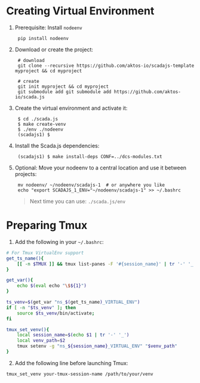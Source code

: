 # Creating Virtual Environment 

1. Prerequisite: Install `nodeenv`

        pip install nodeenv

2. Download or create the project:

        # download 
        git clone --recursive https://github.com/aktos-io/scadajs-template myproject && cd myproject

        # create 
        git init myproject && cd myproject 
        git submodule add git submodule add https://github.com/aktos-io/scada.js

3. Create the virtual environment and activate it:
    
        $ cd ./scada.js
        $ make create-venv
        $ ./env ./nodeenv
        (scadajs1) $ 


4. Install the Scada.js dependencies:

        (scadajs1) $ make install-deps CONF=../dcs-modules.txt
        
5. Optional: Move your nodeenv to a central location and use it between projects:
        
        mv nodeenv/ ~/nodeenv/scadajs-1  # or anywhere you like
        echo "export SCADAJS_1_ENV="~/nodeenv/scadajs-1" >> ~/.bashrc

   > Next time you can use: `./scada.js/env`

# Preparing Tmux

1. Add the following in your `~/.bashrc`:

```bash
# For Tmux VirtualEnv support
get_ts_name(){
    [[ -n $TMUX ]] && tmux list-panes -F '#{session_name}' | tr '-' '_'
}

get_var(){
    echo $(eval echo "\$${1}")
}

ts_venv=$(get_var "ns_$(get_ts_name)_VIRTUAL_ENV")
if [ -n "$ts_venv" ]; then
    source $ts_venv/bin/activate;
fi

tmux_set_venv(){
    local session_name=$(echo $1 | tr '-' '_')
    local venv_path=$2
    tmux setenv -g "ns_${session_name}_VIRTUAL_ENV" "$venv_path"
}
```

2. Add the following line before launching Tmux:

```bash
tmux_set_venv your-tmux-session-name /path/to/your/venv
```
